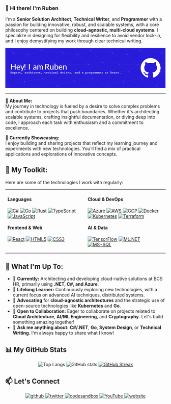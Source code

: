 ### 👋 Hi there! I'm Ruben

I'm a **Senior Solution Architect**, **Technical Writer**, and **Programmer** with a passion for building innovative, robust, and scalable systems, with a core philosophy centered on building **cloud-agnostic, multi-cloud systems**. I specialize in designing for flexibility and resilience to avoid vendor lock-in, and I enjoy demystifying my work through clear technical writing.

<p align="center">
  <img src="images/github-header-image.png" alt="Ruben's GitHub Profile Header"/>
</p>

---

🤔 **About Me:**  
My journey in technology is fueled by a desire to solve complex problems and contribute to projects that push boundaries. Whether it's architecting scalable systems, crafting insightful documentation, or diving deep into code, I approach each task with enthusiasm and a commitment to excellence.

🌟 **Currently Showcasing:**  
I enjoy building and sharing projects that reflect my learning journey and experiments with new technologies. You'll find a mix of practical applications and explorations of innovative concepts.


## 🚀 My Toolkit:

Here are some of the technologies I work with regularly:
<table>
  <tr>
    <td valign="top" width="50%">
      <h4>Languages</h4>
      <p align="left">
        <a href="https://docs.microsoft.com/en-us/dotnet/csharp/" target="_blank"><img src="https://img.shields.io/badge/C%23-239120?style=for-the-badge&logo=c-sharp&logoColor=white" alt="C#"/></a>
        <a href="https://go.dev/" target="_blank"><img src="https://img.shields.io/badge/Go-007D9C?style=for-the-badge&logo=go&logoColor=white" alt="Go"/></a>
        <a href="https://www.rust-lang.org/" target="_blank"><img src="https://img.shields.io/badge/Rust-000000?style=for-the-badge&logo=rust&logoColor=white" alt="Rust"/></a>
        <a href="https://www.typescriptlang.org/" target="_blank"><img src="https://img.shields.io/badge/TypeScript-007ACC?style=for-the-badge&logo=typescript&logoColor=white" alt="TypeScript"/></a>
        <a href="https://developer.mozilla.org/en-US/docs/Web/JavaScript" target="_blank"><img src="https://img.shields.io/badge/JavaScript-F7DF1E?style=for-the-badge&logo=javascript&logoColor=323330" alt="JavaScript"/></a>
      </p>
      <h4>Frontend & Web</h4>
      <p align="left">
        <a href="https://reactjs.org/" target="_blank"><img src="https://img.shields.io/badge/React-20232A?style=for-the-badge&logo=react&logoColor=61DAFB" alt="React"/></a>
        <a href="https://developer.mozilla.org/en-US/docs/Web/HTML" target="_blank"><img src="https://img.shields.io/badge/HTML5-E34F26?style=for-the-badge&logo=html5&logoColor=white" alt="HTML5"/></a>
        <a href="https://developer.mozilla.org/en-US/docs/Web/CSS" target="_blank"><img src="https://img.shields.io/badge/CSS3-1572B6?style=for-the-badge&logo=css3&logoColor=white" alt="CSS3"/></a>
      </p>
    </td>
    <td valign="top" width="50%">
      <h4>Cloud & DevOps</h4>
      <p align="left">
        <a href="https://azure.microsoft.com" target="_blank"><img src="https://img.shields.io/badge/Azure-0078D4?style=for-the-badge&logo=microsoftazure&logoColor=white" alt="Azure"/></a>
        <a href="https://aws.amazon.com" target="_blank"><img src="https://img.shields.io/badge/AWS-232F3E?style=for-the-badge&logo=amazon-aws&logoColor=white" alt="AWS"/></a>
        <a href="https://cloud.google.com" target="_blank"><img src="https://img.shields.io/badge/GCP-4285F4?style=for-the-badge&logo=google-cloud&logoColor=white" alt="GCP"/></a>
        <a href="https://www.docker.com/" target="_blank"><img src="https://img.shields.io/badge/Docker-2496ED?style=for-the-badge&logo=docker&logoColor=white" alt="Docker"/></a>
        <a href="https://kubernetes.io" target="_blank"><img src="https://img.shields.io/badge/Kubernetes-326CE5?style=for-the-badge&logo=kubernetes&logoColor=white" alt="Kubernetes"/></a>
        <a href="https://www.terraform.io/" target="_blank"><img src="https://img.shields.io/badge/Terraform-7B42BC?style=for-the-badge&logo=terraform&logoColor=white" alt="Terraform"/></a>
      </p>
      <h4>AI & Data</h4>
        <p align="left">
        <a href="https://www.tensorflow.org/" target="_blank"><img src="https://img.shields.io/badge/TensorFlow-FF6F00?style=for-the-badge&logo=tensorflow&logoColor=white" alt="TensorFlow"/></a>
        <a href="https://docs.microsoft.com/en-us/dotnet/machine-learning/" target="_blank"><img src="https://img.shields.io/badge/ML.NET-5A2D91?style=for-the-badge&logo=dotnet&logoColor=white" alt="ML.NET"/></a>
        <a href="https://www.microsoft.com/en-us/sql-server" target="_blank"><img src="https://img.shields.io/badge/Microsoft_SQL_Server-CC2927?style=for-the-badge&logo=microsoft-sql-server&logoColor=white" alt="MS-SQL"/></a>
      </p>
    </td>
  </tr>
</table>

## 🌟 What I'm Up To:

- 🔭 **Currently:** Architecting and developing cloud-native solutions at BCS HR, primarily using **.NET, C#, and Azure**.
- 🌱 **Lifelong Learner:** Continuously exploring new technologies, with a current focus on advanced AI techniques, distributed systems.
- 🥑 **Advocating** for **cloud-agnostic architectures** and the strategic use of open-source technologies like **Kubernetes** and **Go**.
- 🤝 **Open to Collaboration:** Eager to collaborate on projects related to **Cloud Architecture**, **AI/ML Engineering**, and **Cryptography**. Let's build something amazing together!
- 💬 **Ask me anything about:** **C#/.NET**, **Go**, **System Design**, or **Technical Writing**. I'm always happy to share what I know!

## 📊 My GitHub Stats

<!-- GitHub Stats -->
<div align="center">
  <img width="48%" src="https://github-readme-stats.vercel.app/api/top-langs/?username=knuijver&hide_title=true&layout=compact&card_width=320&langs_count=10&hide_border=true" alt="Top Langs" />
  <img width="48%" src="https://github-readme-stats.vercel.app/api?username=knuijver&show_icons=true&hide_border=true&card_width=320" alt="GitHub stats" />
  <a href="https://git.io/streak-stats"><img src="https://github-readme-streak-stats-five-blue.vercel.app?user=knuijver&hide_border=true" alt="GitHub Streak" /></a>
</div>

## 📫 Let's Connect

<!-- Social Media Links -->
<div align="center">
  <a href="https://github.com/knuijver" target="_blank" rel="noreferrer">
    <img src="https://cdn.jsdelivr.net/npm/simple-icons@3.0.1/icons/github.svg" alt="github" height="30" />
  </a>
  <a href="https://twitter.com/primecoder" target="_blank" rel="noreferrer">
    <img src="https://cdn.jsdelivr.net/npm/simple-icons@3.0.1/icons/twitter.svg" alt="twitter" height="30" />
  </a>
  <a href="https://codesandbox.io/u/knuijver" target="_blank" rel="noreferrer">
    <img src="https://cdn.jsdelivr.net/npm/simple-icons@3.0.1/icons/codesandbox.svg" alt="codesandbox" height="30" />
  </a>
  <a href="https://www.youtube.com/channel/@prime-coder" target="_blank" rel="noreferrer">
    <img src="https://cdn.jsdelivr.net/npm/simple-icons@3.0.1/icons/youtube.svg" alt="YouTube" height="30" />
  </a>
  <a href="https://primecoder.com" target="_blank" rel="noreferrer">
    <img src="https://cdn.jsdelivr.net/npm/simple-icons@3.0.1/icons/icloud.svg" alt="website" height="30" />
  </a>
</div>

<!--
**knuijver/knuijver** is a ✨ _special_ ✨ repository because its `README.md` (this file) appears on your GitHub profile.

Here are some ideas to get you started:

- 🔭 I’m currently working on ...
- 🌱 I’m currently learning ...
- 👯 I’m looking to collaborate on ...
- 🤔 I’m looking for help with ...
- 💬 Ask me about ...
- 📫 How to reach me: ...
- 😄 Pronouns: ...
- ⚡ Fun fact: ...
-->
